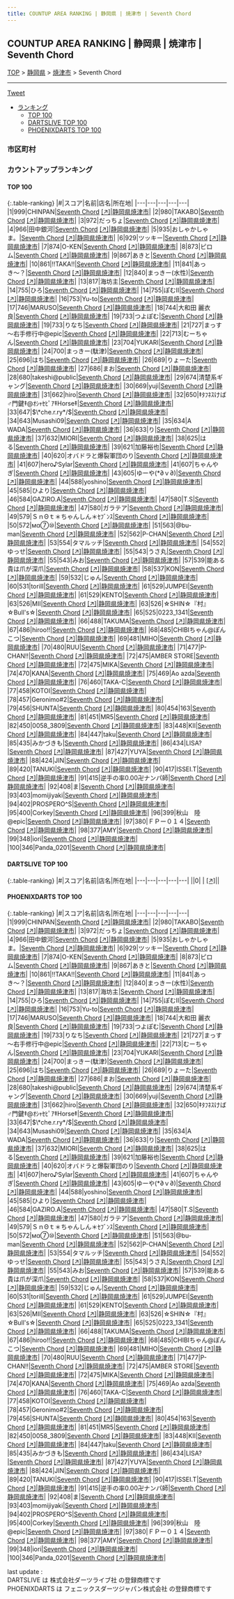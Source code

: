 ```yaml
---
title: COUNTUP AREA RANKING | 静岡県 | 焼津市 | Seventh Chord
---
```

## COUNTUP AREA RANKING | 静岡県 | 焼津市 | Seventh Chord

[TOP](/darts/rank/) > [静岡県](/darts/rank/静岡県/) > [焼津市](/darts/rank/静岡県/焼津市/) > Seventh Chord

___

<a href="https://twitter.com/share?ref_src=twsrc%5Etfw" data-text="COUNTUP AREA RANKING | 静岡県焼津市Seventh Chord" class="twitter-share-button" data-hashtags="DARTSLIVE,PHOENIXDARTS,darts,ダーツ" data-show-count="false">Tweet</a>

* [ランキング](#カウントアップランキング)
    * [TOP 100](#top-100)
    * [DARTSLIVE TOP 100](#dartslive-top-100)
    * [PHOENIXDARTS TOP 100](#phoenixdarts-top-100)

### 市区町村

<ul>

</ul>

### カウントアップランキング

#### TOP 100



{:.table-ranking}
|#|スコア|名前|店名|所在地|
|---|---|---|---|---|
|1|999|<span class="rank-name-pd">CHINPAN</span>|<a href="/darts/rank/shops/58527.html">Seventh Chord</a> <a href="https://vs.phoenixdarts.com/jp/shop/shopDetailInfo/s_58527?s_seq=58527">[↗]</a>|<a href="/darts/rank/静岡県/焼津市">静岡県焼津市</a>|
|2|980|<span class="rank-name-pd">TAKABO</span>|<a href="/darts/rank/shops/58527.html">Seventh Chord</a> <a href="https://vs.phoenixdarts.com/jp/shop/shopDetailInfo/s_58527?s_seq=58527">[↗]</a>|<a href="/darts/rank/静岡県/焼津市">静岡県焼津市</a>|
|3|972|<span class="rank-name-pd">だっちょ</span>|<a href="/darts/rank/shops/58527.html">Seventh Chord</a> <a href="https://vs.phoenixdarts.com/jp/shop/shopDetailInfo/s_58527?s_seq=58527">[↗]</a>|<a href="/darts/rank/静岡県/焼津市">静岡県焼津市</a>|
|4|966|<span class="rank-name-pd">田中銀河</span>|<a href="/darts/rank/shops/58527.html">Seventh Chord</a> <a href="https://vs.phoenixdarts.com/jp/shop/shopDetailInfo/s_58527?s_seq=58527">[↗]</a>|<a href="/darts/rank/静岡県/焼津市">静岡県焼津市</a>|
|5|935|<span class="rank-name-pd">おしゃかしゃま。</span>|<a href="/darts/rank/shops/58527.html">Seventh Chord</a> <a href="https://vs.phoenixdarts.com/jp/shop/shopDetailInfo/s_58527?s_seq=58527">[↗]</a>|<a href="/darts/rank/静岡県/焼津市">静岡県焼津市</a>|
|6|929|<span class="rank-name-pd">ツッキー</span>|<a href="/darts/rank/shops/58527.html">Seventh Chord</a> <a href="https://vs.phoenixdarts.com/jp/shop/shopDetailInfo/s_58527?s_seq=58527">[↗]</a>|<a href="/darts/rank/静岡県/焼津市">静岡県焼津市</a>|
|7|874|<span class="rank-name-pd">O-KEN</span>|<a href="/darts/rank/shops/58527.html">Seventh Chord</a> <a href="https://vs.phoenixdarts.com/jp/shop/shopDetailInfo/s_58527?s_seq=58527">[↗]</a>|<a href="/darts/rank/静岡県/焼津市">静岡県焼津市</a>|
|8|873|<span class="rank-name-pd">ピロム</span>|<a href="/darts/rank/shops/58527.html">Seventh Chord</a> <a href="https://vs.phoenixdarts.com/jp/shop/shopDetailInfo/s_58527?s_seq=58527">[↗]</a>|<a href="/darts/rank/静岡県/焼津市">静岡県焼津市</a>|
|9|867|<span class="rank-name-pd">あきと</span>|<a href="/darts/rank/shops/58527.html">Seventh Chord</a> <a href="https://vs.phoenixdarts.com/jp/shop/shopDetailInfo/s_58527?s_seq=58527">[↗]</a>|<a href="/darts/rank/静岡県/焼津市">静岡県焼津市</a>|
|10|861|<span class="rank-name-pd">!!TAKA!!</span>|<a href="/darts/rank/shops/58527.html">Seventh Chord</a> <a href="https://vs.phoenixdarts.com/jp/shop/shopDetailInfo/s_58527?s_seq=58527">[↗]</a>|<a href="/darts/rank/静岡県/焼津市">静岡県焼津市</a>|
|11|841|<span class="rank-name-pd">あっき〜？</span>|<a href="/darts/rank/shops/58527.html">Seventh Chord</a> <a href="https://vs.phoenixdarts.com/jp/shop/shopDetailInfo/s_58527?s_seq=58527">[↗]</a>|<a href="/darts/rank/静岡県/焼津市">静岡県焼津市</a>|
|12|840|<span class="rank-name-pd">まっきー(水性)</span>|<a href="/darts/rank/shops/58527.html">Seventh Chord</a> <a href="https://vs.phoenixdarts.com/jp/shop/shopDetailInfo/s_58527?s_seq=58527">[↗]</a>|<a href="/darts/rank/静岡県/焼津市">静岡県焼津市</a>|
|13|817|<span class="rank-name-pd">海坊主</span>|<a href="/darts/rank/shops/58527.html">Seventh Chord</a> <a href="https://vs.phoenixdarts.com/jp/shop/shopDetailInfo/s_58527?s_seq=58527">[↗]</a>|<a href="/darts/rank/静岡県/焼津市">静岡県焼津市</a>|
|14|755|<span class="rank-name-pd">ひろ</span>|<a href="/darts/rank/shops/58527.html">Seventh Chord</a> <a href="https://vs.phoenixdarts.com/jp/shop/shopDetailInfo/s_58527?s_seq=58527">[↗]</a>|<a href="/darts/rank/静岡県/焼津市">静岡県焼津市</a>|
|14|755|<span class="rank-name-pd">ぽむII</span>|<a href="/darts/rank/shops/58527.html">Seventh Chord</a> <a href="https://vs.phoenixdarts.com/jp/shop/shopDetailInfo/s_58527?s_seq=58527">[↗]</a>|<a href="/darts/rank/静岡県/焼津市">静岡県焼津市</a>|
|16|753|<span class="rank-name-pd">Yu-to</span>|<a href="/darts/rank/shops/58527.html">Seventh Chord</a> <a href="https://vs.phoenixdarts.com/jp/shop/shopDetailInfo/s_58527?s_seq=58527">[↗]</a>|<a href="/darts/rank/静岡県/焼津市">静岡県焼津市</a>|
|17|746|<span class="rank-name-pd">MARUSO</span>|<a href="/darts/rank/shops/58527.html">Seventh Chord</a> <a href="https://vs.phoenixdarts.com/jp/shop/shopDetailInfo/s_58527?s_seq=58527">[↗]</a>|<a href="/darts/rank/静岡県/焼津市">静岡県焼津市</a>|
|18|744|<span class="rank-name-pd">大和田 麗衣良</span>|<a href="/darts/rank/shops/58527.html">Seventh Chord</a> <a href="https://vs.phoenixdarts.com/jp/shop/shopDetailInfo/s_58527?s_seq=58527">[↗]</a>|<a href="/darts/rank/静岡県/焼津市">静岡県焼津市</a>|
|19|733|<span class="rank-name-pd">つよぽむ</span>|<a href="/darts/rank/shops/58527.html">Seventh Chord</a> <a href="https://vs.phoenixdarts.com/jp/shop/shopDetailInfo/s_58527?s_seq=58527">[↗]</a>|<a href="/darts/rank/静岡県/焼津市">静岡県焼津市</a>|
|19|733|<span class="rank-name-pd">りなち</span>|<a href="/darts/rank/shops/58527.html">Seventh Chord</a> <a href="https://vs.phoenixdarts.com/jp/shop/shopDetailInfo/s_58527?s_seq=58527">[↗]</a>|<a href="/darts/rank/静岡県/焼津市">静岡県焼津市</a>|
|21|727|<span class="rank-name-pd">まっす～右手修行中@epic</span>|<a href="/darts/rank/shops/58527.html">Seventh Chord</a> <a href="https://vs.phoenixdarts.com/jp/shop/shopDetailInfo/s_58527?s_seq=58527">[↗]</a>|<a href="/darts/rank/静岡県/焼津市">静岡県焼津市</a>|
|22|713|<span class="rank-name-pd">むーちゃん</span>|<a href="/darts/rank/shops/58527.html">Seventh Chord</a> <a href="https://vs.phoenixdarts.com/jp/shop/shopDetailInfo/s_58527?s_seq=58527">[↗]</a>|<a href="/darts/rank/静岡県/焼津市">静岡県焼津市</a>|
|23|704|<span class="rank-name-pd">YUKARI</span>|<a href="/darts/rank/shops/58527.html">Seventh Chord</a> <a href="https://vs.phoenixdarts.com/jp/shop/shopDetailInfo/s_58527?s_seq=58527">[↗]</a>|<a href="/darts/rank/静岡県/焼津市">静岡県焼津市</a>|
|24|700|<span class="rank-name-pd">まっきー(駄津)</span>|<a href="/darts/rank/shops/58527.html">Seventh Chord</a> <a href="https://vs.phoenixdarts.com/jp/shop/shopDetailInfo/s_58527?s_seq=58527">[↗]</a>|<a href="/darts/rank/静岡県/焼津市">静岡県焼津市</a>|
|25|696|<span class="rank-name-pd">はち</span>|<a href="/darts/rank/shops/58527.html">Seventh Chord</a> <a href="https://vs.phoenixdarts.com/jp/shop/shopDetailInfo/s_58527?s_seq=58527">[↗]</a>|<a href="/darts/rank/静岡県/焼津市">静岡県焼津市</a>|
|26|689|<span class="rank-name-pd">りょーた</span>|<a href="/darts/rank/shops/58527.html">Seventh Chord</a> <a href="https://vs.phoenixdarts.com/jp/shop/shopDetailInfo/s_58527?s_seq=58527">[↗]</a>|<a href="/darts/rank/静岡県/焼津市">静岡県焼津市</a>|
|27|686|<span class="rank-name-pd">まお</span>|<a href="/darts/rank/shops/58527.html">Seventh Chord</a> <a href="https://vs.phoenixdarts.com/jp/shop/shopDetailInfo/s_58527?s_seq=58527">[↗]</a>|<a href="/darts/rank/静岡県/焼津市">静岡県焼津市</a>|
|28|680|<span class="rank-name-pd">takeshi@public</span>|<a href="/darts/rank/shops/58527.html">Seventh Chord</a> <a href="https://vs.phoenixdarts.com/jp/shop/shopDetailInfo/s_58527?s_seq=58527">[↗]</a>|<a href="/darts/rank/静岡県/焼津市">静岡県焼津市</a>|
|29|674|<span class="rank-name-pd">清楚系ギャング</span>|<a href="/darts/rank/shops/58527.html">Seventh Chord</a> <a href="https://vs.phoenixdarts.com/jp/shop/shopDetailInfo/s_58527?s_seq=58527">[↗]</a>|<a href="/darts/rank/静岡県/焼津市">静岡県焼津市</a>|
|30|669|<span class="rank-name-pd">yuji</span>|<a href="/darts/rank/shops/58527.html">Seventh Chord</a> <a href="https://vs.phoenixdarts.com/jp/shop/shopDetailInfo/s_58527?s_seq=58527">[↗]</a>|<a href="/darts/rank/静岡県/焼津市">静岡県焼津市</a>|
|31|662|<span class="rank-name-pd">hiro</span>|<a href="/darts/rank/shops/58527.html">Seventh Chord</a> <a href="https://vs.phoenixdarts.com/jp/shop/shopDetailInfo/s_58527?s_seq=58527">[↗]</a>|<a href="/darts/rank/静岡県/焼津市">静岡県焼津市</a>|
|32|650|<span class="rank-name-pd">‡ﾀﾌﾈｽけば♂門鍵‡@ｵｼｬｾﾋﾟｱ‡Horse‡</span>|<a href="/darts/rank/shops/58527.html">Seventh Chord</a> <a href="https://vs.phoenixdarts.com/jp/shop/shopDetailInfo/s_58527?s_seq=58527">[↗]</a>|<a href="/darts/rank/静岡県/焼津市">静岡県焼津市</a>|
|33|647|<span class="rank-name-pd">$\*che.r.ry*/$</span>|<a href="/darts/rank/shops/58527.html">Seventh Chord</a> <a href="https://vs.phoenixdarts.com/jp/shop/shopDetailInfo/s_58527?s_seq=58527">[↗]</a>|<a href="/darts/rank/静岡県/焼津市">静岡県焼津市</a>|
|34|643|<span class="rank-name-pd">Musashi09</span>|<a href="/darts/rank/shops/58527.html">Seventh Chord</a> <a href="https://vs.phoenixdarts.com/jp/shop/shopDetailInfo/s_58527?s_seq=58527">[↗]</a>|<a href="/darts/rank/静岡県/焼津市">静岡県焼津市</a>|
|35|634|<span class="rank-name-pd">A WADA</span>|<a href="/darts/rank/shops/58527.html">Seventh Chord</a> <a href="https://vs.phoenixdarts.com/jp/shop/shopDetailInfo/s_58527?s_seq=58527">[↗]</a>|<a href="/darts/rank/静岡県/焼津市">静岡県焼津市</a>|
|36|633|<span class="rank-name-pd">り</span>|<a href="/darts/rank/shops/58527.html">Seventh Chord</a> <a href="https://vs.phoenixdarts.com/jp/shop/shopDetailInfo/s_58527?s_seq=58527">[↗]</a>|<a href="/darts/rank/静岡県/焼津市">静岡県焼津市</a>|
|37|632|<span class="rank-name-pd">MIORI</span>|<a href="/darts/rank/shops/58527.html">Seventh Chord</a> <a href="https://vs.phoenixdarts.com/jp/shop/shopDetailInfo/s_58527?s_seq=58527">[↗]</a>|<a href="/darts/rank/静岡県/焼津市">静岡県焼津市</a>|
|38|625|<span class="rank-name-pd">はる</span>|<a href="/darts/rank/shops/58527.html">Seventh Chord</a> <a href="https://vs.phoenixdarts.com/jp/shop/shopDetailInfo/s_58527?s_seq=58527">[↗]</a>|<a href="/darts/rank/静岡県/焼津市">静岡県焼津市</a>|
|39|621|<span class="rank-name-pd">加藤裕也</span>|<a href="/darts/rank/shops/58527.html">Seventh Chord</a> <a href="https://vs.phoenixdarts.com/jp/shop/shopDetailInfo/s_58527?s_seq=58527">[↗]</a>|<a href="/darts/rank/静岡県/焼津市">静岡県焼津市</a>|
|40|620|<span class="rank-name-pd">オバドラと爆裂軍団のり</span>|<a href="/darts/rank/shops/58527.html">Seventh Chord</a> <a href="https://vs.phoenixdarts.com/jp/shop/shopDetailInfo/s_58527?s_seq=58527">[↗]</a>|<a href="/darts/rank/静岡県/焼津市">静岡県焼津市</a>|
|41|607|<span class="rank-name-pd">hero♪Sylar</span>|<a href="/darts/rank/shops/58527.html">Seventh Chord</a> <a href="https://vs.phoenixdarts.com/jp/shop/shopDetailInfo/s_58527?s_seq=58527">[↗]</a>|<a href="/darts/rank/静岡県/焼津市">静岡県焼津市</a>|
|41|607|<span class="rank-name-pd">ちゃんやぎ</span>|<a href="/darts/rank/shops/58527.html">Seventh Chord</a> <a href="https://vs.phoenixdarts.com/jp/shop/shopDetailInfo/s_58527?s_seq=58527">[↗]</a>|<a href="/darts/rank/静岡県/焼津市">静岡県焼津市</a>|
|43|605|<span class="rank-name-pd">ゆーや(*∂ｖ∂)</span>|<a href="/darts/rank/shops/58527.html">Seventh Chord</a> <a href="https://vs.phoenixdarts.com/jp/shop/shopDetailInfo/s_58527?s_seq=58527">[↗]</a>|<a href="/darts/rank/静岡県/焼津市">静岡県焼津市</a>|
|44|588|<span class="rank-name-pd">yoshino</span>|<a href="/darts/rank/shops/58527.html">Seventh Chord</a> <a href="https://vs.phoenixdarts.com/jp/shop/shopDetailInfo/s_58527?s_seq=58527">[↗]</a>|<a href="/darts/rank/静岡県/焼津市">静岡県焼津市</a>|
|45|585|<span class="rank-name-pd">ひより</span>|<a href="/darts/rank/shops/58527.html">Seventh Chord</a> <a href="https://vs.phoenixdarts.com/jp/shop/shopDetailInfo/s_58527?s_seq=58527">[↗]</a>|<a href="/darts/rank/静岡県/焼津市">静岡県焼津市</a>|
|46|584|<span class="rank-name-pd">GAZIRO.A</span>|<a href="/darts/rank/shops/58527.html">Seventh Chord</a> <a href="https://vs.phoenixdarts.com/jp/shop/shopDetailInfo/s_58527?s_seq=58527">[↗]</a>|<a href="/darts/rank/静岡県/焼津市">静岡県焼津市</a>|
|47|580|<span class="rank-name-pd">T.S</span>|<a href="/darts/rank/shops/58527.html">Seventh Chord</a> <a href="https://vs.phoenixdarts.com/jp/shop/shopDetailInfo/s_58527?s_seq=58527">[↗]</a>|<a href="/darts/rank/静岡県/焼津市">静岡県焼津市</a>|
|47|580|<span class="rank-name-pd">ガラテア</span>|<a href="/darts/rank/shops/58527.html">Seventh Chord</a> <a href="https://vs.phoenixdarts.com/jp/shop/shopDetailInfo/s_58527?s_seq=58527">[↗]</a>|<a href="/darts/rank/静岡県/焼津市">静岡県焼津市</a>|
|49|579|<span class="rank-name-pd">ＳｎΘｔ＊ちゃんしん＊ｾﾌﾞﾝｽ</span>|<a href="/darts/rank/shops/58527.html">Seventh Chord</a> <a href="https://vs.phoenixdarts.com/jp/shop/shopDetailInfo/s_58527?s_seq=58527">[↗]</a>|<a href="/darts/rank/静岡県/焼津市">静岡県焼津市</a>|
|50|572|<span class="rank-name-pd">мα⑦⑩</span>|<a href="/darts/rank/shops/58527.html">Seventh Chord</a> <a href="https://vs.phoenixdarts.com/jp/shop/shopDetailInfo/s_58527?s_seq=58527">[↗]</a>|<a href="/darts/rank/静岡県/焼津市">静岡県焼津市</a>|
|51|563|<span class="rank-name-pd">@bu-man</span>|<a href="/darts/rank/shops/58527.html">Seventh Chord</a> <a href="https://vs.phoenixdarts.com/jp/shop/shopDetailInfo/s_58527?s_seq=58527">[↗]</a>|<a href="/darts/rank/静岡県/焼津市">静岡県焼津市</a>|
|52|562|<span class="rank-name-pd">P-CHAN</span>|<a href="/darts/rank/shops/58527.html">Seventh Chord</a> <a href="https://vs.phoenixdarts.com/jp/shop/shopDetailInfo/s_58527?s_seq=58527">[↗]</a>|<a href="/darts/rank/静岡県/焼津市">静岡県焼津市</a>|
|53|554|<span class="rank-name-pd">タマルッチ</span>|<a href="/darts/rank/shops/58527.html">Seventh Chord</a> <a href="https://vs.phoenixdarts.com/jp/shop/shopDetailInfo/s_58527?s_seq=58527">[↗]</a>|<a href="/darts/rank/静岡県/焼津市">静岡県焼津市</a>|
|54|552|<span class="rank-name-pd">ゆっせ</span>|<a href="/darts/rank/shops/58527.html">Seventh Chord</a> <a href="https://vs.phoenixdarts.com/jp/shop/shopDetailInfo/s_58527?s_seq=58527">[↗]</a>|<a href="/darts/rank/静岡県/焼津市">静岡県焼津市</a>|
|55|543|<span class="rank-name-pd">うさ丸</span>|<a href="/darts/rank/shops/58527.html">Seventh Chord</a> <a href="https://vs.phoenixdarts.com/jp/shop/shopDetailInfo/s_58527?s_seq=58527">[↗]</a>|<a href="/darts/rank/静岡県/焼津市">静岡県焼津市</a>|
|55|543|<span class="rank-name-pd">みお</span>|<a href="/darts/rank/shops/58527.html">Seventh Chord</a> <a href="https://vs.phoenixdarts.com/jp/shop/shopDetailInfo/s_58527?s_seq=58527">[↗]</a>|<a href="/darts/rank/静岡県/焼津市">静岡県焼津市</a>|
|57|539|<span class="rank-name-pd">能ある貴は爪が深爪</span>|<a href="/darts/rank/shops/58527.html">Seventh Chord</a> <a href="https://vs.phoenixdarts.com/jp/shop/shopDetailInfo/s_58527?s_seq=58527">[↗]</a>|<a href="/darts/rank/静岡県/焼津市">静岡県焼津市</a>|
|58|537|<span class="rank-name-pd">KON</span>|<a href="/darts/rank/shops/58527.html">Seventh Chord</a> <a href="https://vs.phoenixdarts.com/jp/shop/shopDetailInfo/s_58527?s_seq=58527">[↗]</a>|<a href="/darts/rank/静岡県/焼津市">静岡県焼津市</a>|
|59|532|<span class="rank-name-pd">じゅん</span>|<a href="/darts/rank/shops/58527.html">Seventh Chord</a> <a href="https://vs.phoenixdarts.com/jp/shop/shopDetailInfo/s_58527?s_seq=58527">[↗]</a>|<a href="/darts/rank/静岡県/焼津市">静岡県焼津市</a>|
|60|531|<span class="rank-name-pd">toriⅡ</span>|<a href="/darts/rank/shops/58527.html">Seventh Chord</a> <a href="https://vs.phoenixdarts.com/jp/shop/shopDetailInfo/s_58527?s_seq=58527">[↗]</a>|<a href="/darts/rank/静岡県/焼津市">静岡県焼津市</a>|
|61|529|<span class="rank-name-pd">JUMPEI</span>|<a href="/darts/rank/shops/58527.html">Seventh Chord</a> <a href="https://vs.phoenixdarts.com/jp/shop/shopDetailInfo/s_58527?s_seq=58527">[↗]</a>|<a href="/darts/rank/静岡県/焼津市">静岡県焼津市</a>|
|61|529|<span class="rank-name-pd">KENTO</span>|<a href="/darts/rank/shops/58527.html">Seventh Chord</a> <a href="https://vs.phoenixdarts.com/jp/shop/shopDetailInfo/s_58527?s_seq=58527">[↗]</a>|<a href="/darts/rank/静岡県/焼津市">静岡県焼津市</a>|
|63|526|<span class="rank-name-pd">MII</span>|<a href="/darts/rank/shops/58527.html">Seventh Chord</a> <a href="https://vs.phoenixdarts.com/jp/shop/shopDetailInfo/s_58527?s_seq=58527">[↗]</a>|<a href="/darts/rank/静岡県/焼津市">静岡県焼津市</a>|
|63|526|<span class="rank-name-pd">☆SHIN☆『村』☆Bull&#x27;s☆</span>|<a href="/darts/rank/shops/58527.html">Seventh Chord</a> <a href="https://vs.phoenixdarts.com/jp/shop/shopDetailInfo/s_58527?s_seq=58527">[↗]</a>|<a href="/darts/rank/静岡県/焼津市">静岡県焼津市</a>|
|65|525|<span class="rank-name-pd">0223_1341</span>|<a href="/darts/rank/shops/58527.html">Seventh Chord</a> <a href="https://vs.phoenixdarts.com/jp/shop/shopDetailInfo/s_58527?s_seq=58527">[↗]</a>|<a href="/darts/rank/静岡県/焼津市">静岡県焼津市</a>|
|66|488|<span class="rank-name-pd">TAKUMA</span>|<a href="/darts/rank/shops/58527.html">Seventh Chord</a> <a href="https://vs.phoenixdarts.com/jp/shop/shopDetailInfo/s_58527?s_seq=58527">[↗]</a>|<a href="/darts/rank/静岡県/焼津市">静岡県焼津市</a>|
|67|486|<span class="rank-name-pd">hiroo!!</span>|<a href="/darts/rank/shops/58527.html">Seventh Chord</a> <a href="https://vs.phoenixdarts.com/jp/shop/shopDetailInfo/s_58527?s_seq=58527">[↗]</a>|<a href="/darts/rank/静岡県/焼津市">静岡県焼津市</a>|
|68|485|<span class="rank-name-pd">CHIBIちゃん@ぽんこつ</span>|<a href="/darts/rank/shops/58527.html">Seventh Chord</a> <a href="https://vs.phoenixdarts.com/jp/shop/shopDetailInfo/s_58527?s_seq=58527">[↗]</a>|<a href="/darts/rank/静岡県/焼津市">静岡県焼津市</a>|
|69|481|<span class="rank-name-pd">MIHO</span>|<a href="/darts/rank/shops/58527.html">Seventh Chord</a> <a href="https://vs.phoenixdarts.com/jp/shop/shopDetailInfo/s_58527?s_seq=58527">[↗]</a>|<a href="/darts/rank/静岡県/焼津市">静岡県焼津市</a>|
|70|480|<span class="rank-name-pd">RUU</span>|<a href="/darts/rank/shops/58527.html">Seventh Chord</a> <a href="https://vs.phoenixdarts.com/jp/shop/shopDetailInfo/s_58527?s_seq=58527">[↗]</a>|<a href="/darts/rank/静岡県/焼津市">静岡県焼津市</a>|
|71|477|<span class="rank-name-pd">P-CHAN!!</span>|<a href="/darts/rank/shops/58527.html">Seventh Chord</a> <a href="https://vs.phoenixdarts.com/jp/shop/shopDetailInfo/s_58527?s_seq=58527">[↗]</a>|<a href="/darts/rank/静岡県/焼津市">静岡県焼津市</a>|
|72|475|<span class="rank-name-pd">AMBER STORE</span>|<a href="/darts/rank/shops/58527.html">Seventh Chord</a> <a href="https://vs.phoenixdarts.com/jp/shop/shopDetailInfo/s_58527?s_seq=58527">[↗]</a>|<a href="/darts/rank/静岡県/焼津市">静岡県焼津市</a>|
|72|475|<span class="rank-name-pd">MIKA</span>|<a href="/darts/rank/shops/58527.html">Seventh Chord</a> <a href="https://vs.phoenixdarts.com/jp/shop/shopDetailInfo/s_58527?s_seq=58527">[↗]</a>|<a href="/darts/rank/静岡県/焼津市">静岡県焼津市</a>|
|74|470|<span class="rank-name-pd">KANA</span>|<a href="/darts/rank/shops/58527.html">Seventh Chord</a> <a href="https://vs.phoenixdarts.com/jp/shop/shopDetailInfo/s_58527?s_seq=58527">[↗]</a>|<a href="/darts/rank/静岡県/焼津市">静岡県焼津市</a>|
|75|469|<span class="rank-name-pd">Ao azda</span>|<a href="/darts/rank/shops/58527.html">Seventh Chord</a> <a href="https://vs.phoenixdarts.com/jp/shop/shopDetailInfo/s_58527?s_seq=58527">[↗]</a>|<a href="/darts/rank/静岡県/焼津市">静岡県焼津市</a>|
|76|460|<span class="rank-name-pd">TAKA-C</span>|<a href="/darts/rank/shops/58527.html">Seventh Chord</a> <a href="https://vs.phoenixdarts.com/jp/shop/shopDetailInfo/s_58527?s_seq=58527">[↗]</a>|<a href="/darts/rank/静岡県/焼津市">静岡県焼津市</a>|
|77|458|<span class="rank-name-pd">KOTOI</span>|<a href="/darts/rank/shops/58527.html">Seventh Chord</a> <a href="https://vs.phoenixdarts.com/jp/shop/shopDetailInfo/s_58527?s_seq=58527">[↗]</a>|<a href="/darts/rank/静岡県/焼津市">静岡県焼津市</a>|
|78|457|<span class="rank-name-pd">Geronimo#2</span>|<a href="/darts/rank/shops/58527.html">Seventh Chord</a> <a href="https://vs.phoenixdarts.com/jp/shop/shopDetailInfo/s_58527?s_seq=58527">[↗]</a>|<a href="/darts/rank/静岡県/焼津市">静岡県焼津市</a>|
|79|456|<span class="rank-name-pd">SHUNTA</span>|<a href="/darts/rank/shops/58527.html">Seventh Chord</a> <a href="https://vs.phoenixdarts.com/jp/shop/shopDetailInfo/s_58527?s_seq=58527">[↗]</a>|<a href="/darts/rank/静岡県/焼津市">静岡県焼津市</a>|
|80|454|<span class="rank-name-pd">163</span>|<a href="/darts/rank/shops/58527.html">Seventh Chord</a> <a href="https://vs.phoenixdarts.com/jp/shop/shopDetailInfo/s_58527?s_seq=58527">[↗]</a>|<a href="/darts/rank/静岡県/焼津市">静岡県焼津市</a>|
|81|451|<span class="rank-name-pd">MR5</span>|<a href="/darts/rank/shops/58527.html">Seventh Chord</a> <a href="https://vs.phoenixdarts.com/jp/shop/shopDetailInfo/s_58527?s_seq=58527">[↗]</a>|<a href="/darts/rank/静岡県/焼津市">静岡県焼津市</a>|
|82|450|<span class="rank-name-pd">0058_3809</span>|<a href="/darts/rank/shops/58527.html">Seventh Chord</a> <a href="https://vs.phoenixdarts.com/jp/shop/shopDetailInfo/s_58527?s_seq=58527">[↗]</a>|<a href="/darts/rank/静岡県/焼津市">静岡県焼津市</a>|
|83|448|<span class="rank-name-pd">KII</span>|<a href="/darts/rank/shops/58527.html">Seventh Chord</a> <a href="https://vs.phoenixdarts.com/jp/shop/shopDetailInfo/s_58527?s_seq=58527">[↗]</a>|<a href="/darts/rank/静岡県/焼津市">静岡県焼津市</a>|
|84|447|<span class="rank-name-pd">taku</span>|<a href="/darts/rank/shops/58527.html">Seventh Chord</a> <a href="https://vs.phoenixdarts.com/jp/shop/shopDetailInfo/s_58527?s_seq=58527">[↗]</a>|<a href="/darts/rank/静岡県/焼津市">静岡県焼津市</a>|
|85|435|<span class="rank-name-pd">みかづきも</span>|<a href="/darts/rank/shops/58527.html">Seventh Chord</a> <a href="https://vs.phoenixdarts.com/jp/shop/shopDetailInfo/s_58527?s_seq=58527">[↗]</a>|<a href="/darts/rank/静岡県/焼津市">静岡県焼津市</a>|
|86|434|<span class="rank-name-pd">LISA?</span>|<a href="/darts/rank/shops/58527.html">Seventh Chord</a> <a href="https://vs.phoenixdarts.com/jp/shop/shopDetailInfo/s_58527?s_seq=58527">[↗]</a>|<a href="/darts/rank/静岡県/焼津市">静岡県焼津市</a>|
|87|427|<span class="rank-name-pd">YUYA</span>|<a href="/darts/rank/shops/58527.html">Seventh Chord</a> <a href="https://vs.phoenixdarts.com/jp/shop/shopDetailInfo/s_58527?s_seq=58527">[↗]</a>|<a href="/darts/rank/静岡県/焼津市">静岡県焼津市</a>|
|88|424|<span class="rank-name-pd">JIN</span>|<a href="/darts/rank/shops/58527.html">Seventh Chord</a> <a href="https://vs.phoenixdarts.com/jp/shop/shopDetailInfo/s_58527?s_seq=58527">[↗]</a>|<a href="/darts/rank/静岡県/焼津市">静岡県焼津市</a>|
|89|420|<span class="rank-name-pd">TANUKI</span>|<a href="/darts/rank/shops/58527.html">Seventh Chord</a> <a href="https://vs.phoenixdarts.com/jp/shop/shopDetailInfo/s_58527?s_seq=58527">[↗]</a>|<a href="/darts/rank/静岡県/焼津市">静岡県焼津市</a>|
|90|417|<span class="rank-name-pd">ISSEI.T</span>|<a href="/darts/rank/shops/58527.html">Seventh Chord</a> <a href="https://vs.phoenixdarts.com/jp/shop/shopDetailInfo/s_58527?s_seq=58527">[↗]</a>|<a href="/darts/rank/静岡県/焼津市">静岡県焼津市</a>|
|91|415|<span class="rank-name-pd">逆手の率0.00卍ナンパ師</span>|<a href="/darts/rank/shops/58527.html">Seventh Chord</a> <a href="https://vs.phoenixdarts.com/jp/shop/shopDetailInfo/s_58527?s_seq=58527">[↗]</a>|<a href="/darts/rank/静岡県/焼津市">静岡県焼津市</a>|
|92|408|<span class="rank-name-pd">ま</span>|<a href="/darts/rank/shops/58527.html">Seventh Chord</a> <a href="https://vs.phoenixdarts.com/jp/shop/shopDetailInfo/s_58527?s_seq=58527">[↗]</a>|<a href="/darts/rank/静岡県/焼津市">静岡県焼津市</a>|
|93|403|<span class="rank-name-pd">momijiyaki</span>|<a href="/darts/rank/shops/58527.html">Seventh Chord</a> <a href="https://vs.phoenixdarts.com/jp/shop/shopDetailInfo/s_58527?s_seq=58527">[↗]</a>|<a href="/darts/rank/静岡県/焼津市">静岡県焼津市</a>|
|94|402|<span class="rank-name-pd">PROSPERO^S</span>|<a href="/darts/rank/shops/58527.html">Seventh Chord</a> <a href="https://vs.phoenixdarts.com/jp/shop/shopDetailInfo/s_58527?s_seq=58527">[↗]</a>|<a href="/darts/rank/静岡県/焼津市">静岡県焼津市</a>|
|95|400|<span class="rank-name-pd">Corkey</span>|<a href="/darts/rank/shops/58527.html">Seventh Chord</a> <a href="https://vs.phoenixdarts.com/jp/shop/shopDetailInfo/s_58527?s_seq=58527">[↗]</a>|<a href="/darts/rank/静岡県/焼津市">静岡県焼津市</a>|
|96|399|<span class="rank-name-pd">秋山　陸@epic</span>|<a href="/darts/rank/shops/58527.html">Seventh Chord</a> <a href="https://vs.phoenixdarts.com/jp/shop/shopDetailInfo/s_58527?s_seq=58527">[↗]</a>|<a href="/darts/rank/静岡県/焼津市">静岡県焼津市</a>|
|97|380|<span class="rank-name-pd">ＦＰー０１４</span>|<a href="/darts/rank/shops/58527.html">Seventh Chord</a> <a href="https://vs.phoenixdarts.com/jp/shop/shopDetailInfo/s_58527?s_seq=58527">[↗]</a>|<a href="/darts/rank/静岡県/焼津市">静岡県焼津市</a>|
|98|377|<span class="rank-name-pd">AMY</span>|<a href="/darts/rank/shops/58527.html">Seventh Chord</a> <a href="https://vs.phoenixdarts.com/jp/shop/shopDetailInfo/s_58527?s_seq=58527">[↗]</a>|<a href="/darts/rank/静岡県/焼津市">静岡県焼津市</a>|
|99|348|<span class="rank-name-pd">iori</span>|<a href="/darts/rank/shops/58527.html">Seventh Chord</a> <a href="https://vs.phoenixdarts.com/jp/shop/shopDetailInfo/s_58527?s_seq=58527">[↗]</a>|<a href="/darts/rank/静岡県/焼津市">静岡県焼津市</a>|
|100|346|<span class="rank-name-pd">Panda_0201</span>|<a href="/darts/rank/shops/58527.html">Seventh Chord</a> <a href="https://vs.phoenixdarts.com/jp/shop/shopDetailInfo/s_58527?s_seq=58527">[↗]</a>|<a href="/darts/rank/静岡県/焼津市">静岡県焼津市</a>|


#### DARTSLIVE TOP 100



{:.table-ranking}
|#|スコア|名前|店名|所在地|
|---|---|---|---|---|
||0|<span class="rank-name-dl"> </span>|<a href="/darts/rank/shops/.html"></a> <a href="">[↗]</a>|<a href="/darts/rank//"></a>|


#### PHOENIXDARTS TOP 100



{:.table-ranking}
|#|スコア|名前|店名|所在地|
|---|---|---|---|---|
|1|999|<span class="rank-name-pd">CHINPAN</span>|<a href="/darts/rank/shops/58527.html">Seventh Chord</a> <a href="https://vs.phoenixdarts.com/jp/shop/shopDetailInfo/s_58527?s_seq=58527">[↗]</a>|<a href="/darts/rank/静岡県/焼津市">静岡県焼津市</a>|
|2|980|<span class="rank-name-pd">TAKABO</span>|<a href="/darts/rank/shops/58527.html">Seventh Chord</a> <a href="https://vs.phoenixdarts.com/jp/shop/shopDetailInfo/s_58527?s_seq=58527">[↗]</a>|<a href="/darts/rank/静岡県/焼津市">静岡県焼津市</a>|
|3|972|<span class="rank-name-pd">だっちょ</span>|<a href="/darts/rank/shops/58527.html">Seventh Chord</a> <a href="https://vs.phoenixdarts.com/jp/shop/shopDetailInfo/s_58527?s_seq=58527">[↗]</a>|<a href="/darts/rank/静岡県/焼津市">静岡県焼津市</a>|
|4|966|<span class="rank-name-pd">田中銀河</span>|<a href="/darts/rank/shops/58527.html">Seventh Chord</a> <a href="https://vs.phoenixdarts.com/jp/shop/shopDetailInfo/s_58527?s_seq=58527">[↗]</a>|<a href="/darts/rank/静岡県/焼津市">静岡県焼津市</a>|
|5|935|<span class="rank-name-pd">おしゃかしゃま。</span>|<a href="/darts/rank/shops/58527.html">Seventh Chord</a> <a href="https://vs.phoenixdarts.com/jp/shop/shopDetailInfo/s_58527?s_seq=58527">[↗]</a>|<a href="/darts/rank/静岡県/焼津市">静岡県焼津市</a>|
|6|929|<span class="rank-name-pd">ツッキー</span>|<a href="/darts/rank/shops/58527.html">Seventh Chord</a> <a href="https://vs.phoenixdarts.com/jp/shop/shopDetailInfo/s_58527?s_seq=58527">[↗]</a>|<a href="/darts/rank/静岡県/焼津市">静岡県焼津市</a>|
|7|874|<span class="rank-name-pd">O-KEN</span>|<a href="/darts/rank/shops/58527.html">Seventh Chord</a> <a href="https://vs.phoenixdarts.com/jp/shop/shopDetailInfo/s_58527?s_seq=58527">[↗]</a>|<a href="/darts/rank/静岡県/焼津市">静岡県焼津市</a>|
|8|873|<span class="rank-name-pd">ピロム</span>|<a href="/darts/rank/shops/58527.html">Seventh Chord</a> <a href="https://vs.phoenixdarts.com/jp/shop/shopDetailInfo/s_58527?s_seq=58527">[↗]</a>|<a href="/darts/rank/静岡県/焼津市">静岡県焼津市</a>|
|9|867|<span class="rank-name-pd">あきと</span>|<a href="/darts/rank/shops/58527.html">Seventh Chord</a> <a href="https://vs.phoenixdarts.com/jp/shop/shopDetailInfo/s_58527?s_seq=58527">[↗]</a>|<a href="/darts/rank/静岡県/焼津市">静岡県焼津市</a>|
|10|861|<span class="rank-name-pd">!!TAKA!!</span>|<a href="/darts/rank/shops/58527.html">Seventh Chord</a> <a href="https://vs.phoenixdarts.com/jp/shop/shopDetailInfo/s_58527?s_seq=58527">[↗]</a>|<a href="/darts/rank/静岡県/焼津市">静岡県焼津市</a>|
|11|841|<span class="rank-name-pd">あっき〜？</span>|<a href="/darts/rank/shops/58527.html">Seventh Chord</a> <a href="https://vs.phoenixdarts.com/jp/shop/shopDetailInfo/s_58527?s_seq=58527">[↗]</a>|<a href="/darts/rank/静岡県/焼津市">静岡県焼津市</a>|
|12|840|<span class="rank-name-pd">まっきー(水性)</span>|<a href="/darts/rank/shops/58527.html">Seventh Chord</a> <a href="https://vs.phoenixdarts.com/jp/shop/shopDetailInfo/s_58527?s_seq=58527">[↗]</a>|<a href="/darts/rank/静岡県/焼津市">静岡県焼津市</a>|
|13|817|<span class="rank-name-pd">海坊主</span>|<a href="/darts/rank/shops/58527.html">Seventh Chord</a> <a href="https://vs.phoenixdarts.com/jp/shop/shopDetailInfo/s_58527?s_seq=58527">[↗]</a>|<a href="/darts/rank/静岡県/焼津市">静岡県焼津市</a>|
|14|755|<span class="rank-name-pd">ひろ</span>|<a href="/darts/rank/shops/58527.html">Seventh Chord</a> <a href="https://vs.phoenixdarts.com/jp/shop/shopDetailInfo/s_58527?s_seq=58527">[↗]</a>|<a href="/darts/rank/静岡県/焼津市">静岡県焼津市</a>|
|14|755|<span class="rank-name-pd">ぽむII</span>|<a href="/darts/rank/shops/58527.html">Seventh Chord</a> <a href="https://vs.phoenixdarts.com/jp/shop/shopDetailInfo/s_58527?s_seq=58527">[↗]</a>|<a href="/darts/rank/静岡県/焼津市">静岡県焼津市</a>|
|16|753|<span class="rank-name-pd">Yu-to</span>|<a href="/darts/rank/shops/58527.html">Seventh Chord</a> <a href="https://vs.phoenixdarts.com/jp/shop/shopDetailInfo/s_58527?s_seq=58527">[↗]</a>|<a href="/darts/rank/静岡県/焼津市">静岡県焼津市</a>|
|17|746|<span class="rank-name-pd">MARUSO</span>|<a href="/darts/rank/shops/58527.html">Seventh Chord</a> <a href="https://vs.phoenixdarts.com/jp/shop/shopDetailInfo/s_58527?s_seq=58527">[↗]</a>|<a href="/darts/rank/静岡県/焼津市">静岡県焼津市</a>|
|18|744|<span class="rank-name-pd">大和田 麗衣良</span>|<a href="/darts/rank/shops/58527.html">Seventh Chord</a> <a href="https://vs.phoenixdarts.com/jp/shop/shopDetailInfo/s_58527?s_seq=58527">[↗]</a>|<a href="/darts/rank/静岡県/焼津市">静岡県焼津市</a>|
|19|733|<span class="rank-name-pd">つよぽむ</span>|<a href="/darts/rank/shops/58527.html">Seventh Chord</a> <a href="https://vs.phoenixdarts.com/jp/shop/shopDetailInfo/s_58527?s_seq=58527">[↗]</a>|<a href="/darts/rank/静岡県/焼津市">静岡県焼津市</a>|
|19|733|<span class="rank-name-pd">りなち</span>|<a href="/darts/rank/shops/58527.html">Seventh Chord</a> <a href="https://vs.phoenixdarts.com/jp/shop/shopDetailInfo/s_58527?s_seq=58527">[↗]</a>|<a href="/darts/rank/静岡県/焼津市">静岡県焼津市</a>|
|21|727|<span class="rank-name-pd">まっす～右手修行中@epic</span>|<a href="/darts/rank/shops/58527.html">Seventh Chord</a> <a href="https://vs.phoenixdarts.com/jp/shop/shopDetailInfo/s_58527?s_seq=58527">[↗]</a>|<a href="/darts/rank/静岡県/焼津市">静岡県焼津市</a>|
|22|713|<span class="rank-name-pd">むーちゃん</span>|<a href="/darts/rank/shops/58527.html">Seventh Chord</a> <a href="https://vs.phoenixdarts.com/jp/shop/shopDetailInfo/s_58527?s_seq=58527">[↗]</a>|<a href="/darts/rank/静岡県/焼津市">静岡県焼津市</a>|
|23|704|<span class="rank-name-pd">YUKARI</span>|<a href="/darts/rank/shops/58527.html">Seventh Chord</a> <a href="https://vs.phoenixdarts.com/jp/shop/shopDetailInfo/s_58527?s_seq=58527">[↗]</a>|<a href="/darts/rank/静岡県/焼津市">静岡県焼津市</a>|
|24|700|<span class="rank-name-pd">まっきー(駄津)</span>|<a href="/darts/rank/shops/58527.html">Seventh Chord</a> <a href="https://vs.phoenixdarts.com/jp/shop/shopDetailInfo/s_58527?s_seq=58527">[↗]</a>|<a href="/darts/rank/静岡県/焼津市">静岡県焼津市</a>|
|25|696|<span class="rank-name-pd">はち</span>|<a href="/darts/rank/shops/58527.html">Seventh Chord</a> <a href="https://vs.phoenixdarts.com/jp/shop/shopDetailInfo/s_58527?s_seq=58527">[↗]</a>|<a href="/darts/rank/静岡県/焼津市">静岡県焼津市</a>|
|26|689|<span class="rank-name-pd">りょーた</span>|<a href="/darts/rank/shops/58527.html">Seventh Chord</a> <a href="https://vs.phoenixdarts.com/jp/shop/shopDetailInfo/s_58527?s_seq=58527">[↗]</a>|<a href="/darts/rank/静岡県/焼津市">静岡県焼津市</a>|
|27|686|<span class="rank-name-pd">まお</span>|<a href="/darts/rank/shops/58527.html">Seventh Chord</a> <a href="https://vs.phoenixdarts.com/jp/shop/shopDetailInfo/s_58527?s_seq=58527">[↗]</a>|<a href="/darts/rank/静岡県/焼津市">静岡県焼津市</a>|
|28|680|<span class="rank-name-pd">takeshi@public</span>|<a href="/darts/rank/shops/58527.html">Seventh Chord</a> <a href="https://vs.phoenixdarts.com/jp/shop/shopDetailInfo/s_58527?s_seq=58527">[↗]</a>|<a href="/darts/rank/静岡県/焼津市">静岡県焼津市</a>|
|29|674|<span class="rank-name-pd">清楚系ギャング</span>|<a href="/darts/rank/shops/58527.html">Seventh Chord</a> <a href="https://vs.phoenixdarts.com/jp/shop/shopDetailInfo/s_58527?s_seq=58527">[↗]</a>|<a href="/darts/rank/静岡県/焼津市">静岡県焼津市</a>|
|30|669|<span class="rank-name-pd">yuji</span>|<a href="/darts/rank/shops/58527.html">Seventh Chord</a> <a href="https://vs.phoenixdarts.com/jp/shop/shopDetailInfo/s_58527?s_seq=58527">[↗]</a>|<a href="/darts/rank/静岡県/焼津市">静岡県焼津市</a>|
|31|662|<span class="rank-name-pd">hiro</span>|<a href="/darts/rank/shops/58527.html">Seventh Chord</a> <a href="https://vs.phoenixdarts.com/jp/shop/shopDetailInfo/s_58527?s_seq=58527">[↗]</a>|<a href="/darts/rank/静岡県/焼津市">静岡県焼津市</a>|
|32|650|<span class="rank-name-pd">‡ﾀﾌﾈｽけば♂門鍵‡@ｵｼｬｾﾋﾟｱ‡Horse‡</span>|<a href="/darts/rank/shops/58527.html">Seventh Chord</a> <a href="https://vs.phoenixdarts.com/jp/shop/shopDetailInfo/s_58527?s_seq=58527">[↗]</a>|<a href="/darts/rank/静岡県/焼津市">静岡県焼津市</a>|
|33|647|<span class="rank-name-pd">$\*che.r.ry*/$</span>|<a href="/darts/rank/shops/58527.html">Seventh Chord</a> <a href="https://vs.phoenixdarts.com/jp/shop/shopDetailInfo/s_58527?s_seq=58527">[↗]</a>|<a href="/darts/rank/静岡県/焼津市">静岡県焼津市</a>|
|34|643|<span class="rank-name-pd">Musashi09</span>|<a href="/darts/rank/shops/58527.html">Seventh Chord</a> <a href="https://vs.phoenixdarts.com/jp/shop/shopDetailInfo/s_58527?s_seq=58527">[↗]</a>|<a href="/darts/rank/静岡県/焼津市">静岡県焼津市</a>|
|35|634|<span class="rank-name-pd">A WADA</span>|<a href="/darts/rank/shops/58527.html">Seventh Chord</a> <a href="https://vs.phoenixdarts.com/jp/shop/shopDetailInfo/s_58527?s_seq=58527">[↗]</a>|<a href="/darts/rank/静岡県/焼津市">静岡県焼津市</a>|
|36|633|<span class="rank-name-pd">り</span>|<a href="/darts/rank/shops/58527.html">Seventh Chord</a> <a href="https://vs.phoenixdarts.com/jp/shop/shopDetailInfo/s_58527?s_seq=58527">[↗]</a>|<a href="/darts/rank/静岡県/焼津市">静岡県焼津市</a>|
|37|632|<span class="rank-name-pd">MIORI</span>|<a href="/darts/rank/shops/58527.html">Seventh Chord</a> <a href="https://vs.phoenixdarts.com/jp/shop/shopDetailInfo/s_58527?s_seq=58527">[↗]</a>|<a href="/darts/rank/静岡県/焼津市">静岡県焼津市</a>|
|38|625|<span class="rank-name-pd">はる</span>|<a href="/darts/rank/shops/58527.html">Seventh Chord</a> <a href="https://vs.phoenixdarts.com/jp/shop/shopDetailInfo/s_58527?s_seq=58527">[↗]</a>|<a href="/darts/rank/静岡県/焼津市">静岡県焼津市</a>|
|39|621|<span class="rank-name-pd">加藤裕也</span>|<a href="/darts/rank/shops/58527.html">Seventh Chord</a> <a href="https://vs.phoenixdarts.com/jp/shop/shopDetailInfo/s_58527?s_seq=58527">[↗]</a>|<a href="/darts/rank/静岡県/焼津市">静岡県焼津市</a>|
|40|620|<span class="rank-name-pd">オバドラと爆裂軍団のり</span>|<a href="/darts/rank/shops/58527.html">Seventh Chord</a> <a href="https://vs.phoenixdarts.com/jp/shop/shopDetailInfo/s_58527?s_seq=58527">[↗]</a>|<a href="/darts/rank/静岡県/焼津市">静岡県焼津市</a>|
|41|607|<span class="rank-name-pd">hero♪Sylar</span>|<a href="/darts/rank/shops/58527.html">Seventh Chord</a> <a href="https://vs.phoenixdarts.com/jp/shop/shopDetailInfo/s_58527?s_seq=58527">[↗]</a>|<a href="/darts/rank/静岡県/焼津市">静岡県焼津市</a>|
|41|607|<span class="rank-name-pd">ちゃんやぎ</span>|<a href="/darts/rank/shops/58527.html">Seventh Chord</a> <a href="https://vs.phoenixdarts.com/jp/shop/shopDetailInfo/s_58527?s_seq=58527">[↗]</a>|<a href="/darts/rank/静岡県/焼津市">静岡県焼津市</a>|
|43|605|<span class="rank-name-pd">ゆーや(*∂ｖ∂)</span>|<a href="/darts/rank/shops/58527.html">Seventh Chord</a> <a href="https://vs.phoenixdarts.com/jp/shop/shopDetailInfo/s_58527?s_seq=58527">[↗]</a>|<a href="/darts/rank/静岡県/焼津市">静岡県焼津市</a>|
|44|588|<span class="rank-name-pd">yoshino</span>|<a href="/darts/rank/shops/58527.html">Seventh Chord</a> <a href="https://vs.phoenixdarts.com/jp/shop/shopDetailInfo/s_58527?s_seq=58527">[↗]</a>|<a href="/darts/rank/静岡県/焼津市">静岡県焼津市</a>|
|45|585|<span class="rank-name-pd">ひより</span>|<a href="/darts/rank/shops/58527.html">Seventh Chord</a> <a href="https://vs.phoenixdarts.com/jp/shop/shopDetailInfo/s_58527?s_seq=58527">[↗]</a>|<a href="/darts/rank/静岡県/焼津市">静岡県焼津市</a>|
|46|584|<span class="rank-name-pd">GAZIRO.A</span>|<a href="/darts/rank/shops/58527.html">Seventh Chord</a> <a href="https://vs.phoenixdarts.com/jp/shop/shopDetailInfo/s_58527?s_seq=58527">[↗]</a>|<a href="/darts/rank/静岡県/焼津市">静岡県焼津市</a>|
|47|580|<span class="rank-name-pd">T.S</span>|<a href="/darts/rank/shops/58527.html">Seventh Chord</a> <a href="https://vs.phoenixdarts.com/jp/shop/shopDetailInfo/s_58527?s_seq=58527">[↗]</a>|<a href="/darts/rank/静岡県/焼津市">静岡県焼津市</a>|
|47|580|<span class="rank-name-pd">ガラテア</span>|<a href="/darts/rank/shops/58527.html">Seventh Chord</a> <a href="https://vs.phoenixdarts.com/jp/shop/shopDetailInfo/s_58527?s_seq=58527">[↗]</a>|<a href="/darts/rank/静岡県/焼津市">静岡県焼津市</a>|
|49|579|<span class="rank-name-pd">ＳｎΘｔ＊ちゃんしん＊ｾﾌﾞﾝｽ</span>|<a href="/darts/rank/shops/58527.html">Seventh Chord</a> <a href="https://vs.phoenixdarts.com/jp/shop/shopDetailInfo/s_58527?s_seq=58527">[↗]</a>|<a href="/darts/rank/静岡県/焼津市">静岡県焼津市</a>|
|50|572|<span class="rank-name-pd">мα⑦⑩</span>|<a href="/darts/rank/shops/58527.html">Seventh Chord</a> <a href="https://vs.phoenixdarts.com/jp/shop/shopDetailInfo/s_58527?s_seq=58527">[↗]</a>|<a href="/darts/rank/静岡県/焼津市">静岡県焼津市</a>|
|51|563|<span class="rank-name-pd">@bu-man</span>|<a href="/darts/rank/shops/58527.html">Seventh Chord</a> <a href="https://vs.phoenixdarts.com/jp/shop/shopDetailInfo/s_58527?s_seq=58527">[↗]</a>|<a href="/darts/rank/静岡県/焼津市">静岡県焼津市</a>|
|52|562|<span class="rank-name-pd">P-CHAN</span>|<a href="/darts/rank/shops/58527.html">Seventh Chord</a> <a href="https://vs.phoenixdarts.com/jp/shop/shopDetailInfo/s_58527?s_seq=58527">[↗]</a>|<a href="/darts/rank/静岡県/焼津市">静岡県焼津市</a>|
|53|554|<span class="rank-name-pd">タマルッチ</span>|<a href="/darts/rank/shops/58527.html">Seventh Chord</a> <a href="https://vs.phoenixdarts.com/jp/shop/shopDetailInfo/s_58527?s_seq=58527">[↗]</a>|<a href="/darts/rank/静岡県/焼津市">静岡県焼津市</a>|
|54|552|<span class="rank-name-pd">ゆっせ</span>|<a href="/darts/rank/shops/58527.html">Seventh Chord</a> <a href="https://vs.phoenixdarts.com/jp/shop/shopDetailInfo/s_58527?s_seq=58527">[↗]</a>|<a href="/darts/rank/静岡県/焼津市">静岡県焼津市</a>|
|55|543|<span class="rank-name-pd">うさ丸</span>|<a href="/darts/rank/shops/58527.html">Seventh Chord</a> <a href="https://vs.phoenixdarts.com/jp/shop/shopDetailInfo/s_58527?s_seq=58527">[↗]</a>|<a href="/darts/rank/静岡県/焼津市">静岡県焼津市</a>|
|55|543|<span class="rank-name-pd">みお</span>|<a href="/darts/rank/shops/58527.html">Seventh Chord</a> <a href="https://vs.phoenixdarts.com/jp/shop/shopDetailInfo/s_58527?s_seq=58527">[↗]</a>|<a href="/darts/rank/静岡県/焼津市">静岡県焼津市</a>|
|57|539|<span class="rank-name-pd">能ある貴は爪が深爪</span>|<a href="/darts/rank/shops/58527.html">Seventh Chord</a> <a href="https://vs.phoenixdarts.com/jp/shop/shopDetailInfo/s_58527?s_seq=58527">[↗]</a>|<a href="/darts/rank/静岡県/焼津市">静岡県焼津市</a>|
|58|537|<span class="rank-name-pd">KON</span>|<a href="/darts/rank/shops/58527.html">Seventh Chord</a> <a href="https://vs.phoenixdarts.com/jp/shop/shopDetailInfo/s_58527?s_seq=58527">[↗]</a>|<a href="/darts/rank/静岡県/焼津市">静岡県焼津市</a>|
|59|532|<span class="rank-name-pd">じゅん</span>|<a href="/darts/rank/shops/58527.html">Seventh Chord</a> <a href="https://vs.phoenixdarts.com/jp/shop/shopDetailInfo/s_58527?s_seq=58527">[↗]</a>|<a href="/darts/rank/静岡県/焼津市">静岡県焼津市</a>|
|60|531|<span class="rank-name-pd">toriⅡ</span>|<a href="/darts/rank/shops/58527.html">Seventh Chord</a> <a href="https://vs.phoenixdarts.com/jp/shop/shopDetailInfo/s_58527?s_seq=58527">[↗]</a>|<a href="/darts/rank/静岡県/焼津市">静岡県焼津市</a>|
|61|529|<span class="rank-name-pd">JUMPEI</span>|<a href="/darts/rank/shops/58527.html">Seventh Chord</a> <a href="https://vs.phoenixdarts.com/jp/shop/shopDetailInfo/s_58527?s_seq=58527">[↗]</a>|<a href="/darts/rank/静岡県/焼津市">静岡県焼津市</a>|
|61|529|<span class="rank-name-pd">KENTO</span>|<a href="/darts/rank/shops/58527.html">Seventh Chord</a> <a href="https://vs.phoenixdarts.com/jp/shop/shopDetailInfo/s_58527?s_seq=58527">[↗]</a>|<a href="/darts/rank/静岡県/焼津市">静岡県焼津市</a>|
|63|526|<span class="rank-name-pd">MII</span>|<a href="/darts/rank/shops/58527.html">Seventh Chord</a> <a href="https://vs.phoenixdarts.com/jp/shop/shopDetailInfo/s_58527?s_seq=58527">[↗]</a>|<a href="/darts/rank/静岡県/焼津市">静岡県焼津市</a>|
|63|526|<span class="rank-name-pd">☆SHIN☆『村』☆Bull&#x27;s☆</span>|<a href="/darts/rank/shops/58527.html">Seventh Chord</a> <a href="https://vs.phoenixdarts.com/jp/shop/shopDetailInfo/s_58527?s_seq=58527">[↗]</a>|<a href="/darts/rank/静岡県/焼津市">静岡県焼津市</a>|
|65|525|<span class="rank-name-pd">0223_1341</span>|<a href="/darts/rank/shops/58527.html">Seventh Chord</a> <a href="https://vs.phoenixdarts.com/jp/shop/shopDetailInfo/s_58527?s_seq=58527">[↗]</a>|<a href="/darts/rank/静岡県/焼津市">静岡県焼津市</a>|
|66|488|<span class="rank-name-pd">TAKUMA</span>|<a href="/darts/rank/shops/58527.html">Seventh Chord</a> <a href="https://vs.phoenixdarts.com/jp/shop/shopDetailInfo/s_58527?s_seq=58527">[↗]</a>|<a href="/darts/rank/静岡県/焼津市">静岡県焼津市</a>|
|67|486|<span class="rank-name-pd">hiroo!!</span>|<a href="/darts/rank/shops/58527.html">Seventh Chord</a> <a href="https://vs.phoenixdarts.com/jp/shop/shopDetailInfo/s_58527?s_seq=58527">[↗]</a>|<a href="/darts/rank/静岡県/焼津市">静岡県焼津市</a>|
|68|485|<span class="rank-name-pd">CHIBIちゃん@ぽんこつ</span>|<a href="/darts/rank/shops/58527.html">Seventh Chord</a> <a href="https://vs.phoenixdarts.com/jp/shop/shopDetailInfo/s_58527?s_seq=58527">[↗]</a>|<a href="/darts/rank/静岡県/焼津市">静岡県焼津市</a>|
|69|481|<span class="rank-name-pd">MIHO</span>|<a href="/darts/rank/shops/58527.html">Seventh Chord</a> <a href="https://vs.phoenixdarts.com/jp/shop/shopDetailInfo/s_58527?s_seq=58527">[↗]</a>|<a href="/darts/rank/静岡県/焼津市">静岡県焼津市</a>|
|70|480|<span class="rank-name-pd">RUU</span>|<a href="/darts/rank/shops/58527.html">Seventh Chord</a> <a href="https://vs.phoenixdarts.com/jp/shop/shopDetailInfo/s_58527?s_seq=58527">[↗]</a>|<a href="/darts/rank/静岡県/焼津市">静岡県焼津市</a>|
|71|477|<span class="rank-name-pd">P-CHAN!!</span>|<a href="/darts/rank/shops/58527.html">Seventh Chord</a> <a href="https://vs.phoenixdarts.com/jp/shop/shopDetailInfo/s_58527?s_seq=58527">[↗]</a>|<a href="/darts/rank/静岡県/焼津市">静岡県焼津市</a>|
|72|475|<span class="rank-name-pd">AMBER STORE</span>|<a href="/darts/rank/shops/58527.html">Seventh Chord</a> <a href="https://vs.phoenixdarts.com/jp/shop/shopDetailInfo/s_58527?s_seq=58527">[↗]</a>|<a href="/darts/rank/静岡県/焼津市">静岡県焼津市</a>|
|72|475|<span class="rank-name-pd">MIKA</span>|<a href="/darts/rank/shops/58527.html">Seventh Chord</a> <a href="https://vs.phoenixdarts.com/jp/shop/shopDetailInfo/s_58527?s_seq=58527">[↗]</a>|<a href="/darts/rank/静岡県/焼津市">静岡県焼津市</a>|
|74|470|<span class="rank-name-pd">KANA</span>|<a href="/darts/rank/shops/58527.html">Seventh Chord</a> <a href="https://vs.phoenixdarts.com/jp/shop/shopDetailInfo/s_58527?s_seq=58527">[↗]</a>|<a href="/darts/rank/静岡県/焼津市">静岡県焼津市</a>|
|75|469|<span class="rank-name-pd">Ao azda</span>|<a href="/darts/rank/shops/58527.html">Seventh Chord</a> <a href="https://vs.phoenixdarts.com/jp/shop/shopDetailInfo/s_58527?s_seq=58527">[↗]</a>|<a href="/darts/rank/静岡県/焼津市">静岡県焼津市</a>|
|76|460|<span class="rank-name-pd">TAKA-C</span>|<a href="/darts/rank/shops/58527.html">Seventh Chord</a> <a href="https://vs.phoenixdarts.com/jp/shop/shopDetailInfo/s_58527?s_seq=58527">[↗]</a>|<a href="/darts/rank/静岡県/焼津市">静岡県焼津市</a>|
|77|458|<span class="rank-name-pd">KOTOI</span>|<a href="/darts/rank/shops/58527.html">Seventh Chord</a> <a href="https://vs.phoenixdarts.com/jp/shop/shopDetailInfo/s_58527?s_seq=58527">[↗]</a>|<a href="/darts/rank/静岡県/焼津市">静岡県焼津市</a>|
|78|457|<span class="rank-name-pd">Geronimo#2</span>|<a href="/darts/rank/shops/58527.html">Seventh Chord</a> <a href="https://vs.phoenixdarts.com/jp/shop/shopDetailInfo/s_58527?s_seq=58527">[↗]</a>|<a href="/darts/rank/静岡県/焼津市">静岡県焼津市</a>|
|79|456|<span class="rank-name-pd">SHUNTA</span>|<a href="/darts/rank/shops/58527.html">Seventh Chord</a> <a href="https://vs.phoenixdarts.com/jp/shop/shopDetailInfo/s_58527?s_seq=58527">[↗]</a>|<a href="/darts/rank/静岡県/焼津市">静岡県焼津市</a>|
|80|454|<span class="rank-name-pd">163</span>|<a href="/darts/rank/shops/58527.html">Seventh Chord</a> <a href="https://vs.phoenixdarts.com/jp/shop/shopDetailInfo/s_58527?s_seq=58527">[↗]</a>|<a href="/darts/rank/静岡県/焼津市">静岡県焼津市</a>|
|81|451|<span class="rank-name-pd">MR5</span>|<a href="/darts/rank/shops/58527.html">Seventh Chord</a> <a href="https://vs.phoenixdarts.com/jp/shop/shopDetailInfo/s_58527?s_seq=58527">[↗]</a>|<a href="/darts/rank/静岡県/焼津市">静岡県焼津市</a>|
|82|450|<span class="rank-name-pd">0058_3809</span>|<a href="/darts/rank/shops/58527.html">Seventh Chord</a> <a href="https://vs.phoenixdarts.com/jp/shop/shopDetailInfo/s_58527?s_seq=58527">[↗]</a>|<a href="/darts/rank/静岡県/焼津市">静岡県焼津市</a>|
|83|448|<span class="rank-name-pd">KII</span>|<a href="/darts/rank/shops/58527.html">Seventh Chord</a> <a href="https://vs.phoenixdarts.com/jp/shop/shopDetailInfo/s_58527?s_seq=58527">[↗]</a>|<a href="/darts/rank/静岡県/焼津市">静岡県焼津市</a>|
|84|447|<span class="rank-name-pd">taku</span>|<a href="/darts/rank/shops/58527.html">Seventh Chord</a> <a href="https://vs.phoenixdarts.com/jp/shop/shopDetailInfo/s_58527?s_seq=58527">[↗]</a>|<a href="/darts/rank/静岡県/焼津市">静岡県焼津市</a>|
|85|435|<span class="rank-name-pd">みかづきも</span>|<a href="/darts/rank/shops/58527.html">Seventh Chord</a> <a href="https://vs.phoenixdarts.com/jp/shop/shopDetailInfo/s_58527?s_seq=58527">[↗]</a>|<a href="/darts/rank/静岡県/焼津市">静岡県焼津市</a>|
|86|434|<span class="rank-name-pd">LISA?</span>|<a href="/darts/rank/shops/58527.html">Seventh Chord</a> <a href="https://vs.phoenixdarts.com/jp/shop/shopDetailInfo/s_58527?s_seq=58527">[↗]</a>|<a href="/darts/rank/静岡県/焼津市">静岡県焼津市</a>|
|87|427|<span class="rank-name-pd">YUYA</span>|<a href="/darts/rank/shops/58527.html">Seventh Chord</a> <a href="https://vs.phoenixdarts.com/jp/shop/shopDetailInfo/s_58527?s_seq=58527">[↗]</a>|<a href="/darts/rank/静岡県/焼津市">静岡県焼津市</a>|
|88|424|<span class="rank-name-pd">JIN</span>|<a href="/darts/rank/shops/58527.html">Seventh Chord</a> <a href="https://vs.phoenixdarts.com/jp/shop/shopDetailInfo/s_58527?s_seq=58527">[↗]</a>|<a href="/darts/rank/静岡県/焼津市">静岡県焼津市</a>|
|89|420|<span class="rank-name-pd">TANUKI</span>|<a href="/darts/rank/shops/58527.html">Seventh Chord</a> <a href="https://vs.phoenixdarts.com/jp/shop/shopDetailInfo/s_58527?s_seq=58527">[↗]</a>|<a href="/darts/rank/静岡県/焼津市">静岡県焼津市</a>|
|90|417|<span class="rank-name-pd">ISSEI.T</span>|<a href="/darts/rank/shops/58527.html">Seventh Chord</a> <a href="https://vs.phoenixdarts.com/jp/shop/shopDetailInfo/s_58527?s_seq=58527">[↗]</a>|<a href="/darts/rank/静岡県/焼津市">静岡県焼津市</a>|
|91|415|<span class="rank-name-pd">逆手の率0.00卍ナンパ師</span>|<a href="/darts/rank/shops/58527.html">Seventh Chord</a> <a href="https://vs.phoenixdarts.com/jp/shop/shopDetailInfo/s_58527?s_seq=58527">[↗]</a>|<a href="/darts/rank/静岡県/焼津市">静岡県焼津市</a>|
|92|408|<span class="rank-name-pd">ま</span>|<a href="/darts/rank/shops/58527.html">Seventh Chord</a> <a href="https://vs.phoenixdarts.com/jp/shop/shopDetailInfo/s_58527?s_seq=58527">[↗]</a>|<a href="/darts/rank/静岡県/焼津市">静岡県焼津市</a>|
|93|403|<span class="rank-name-pd">momijiyaki</span>|<a href="/darts/rank/shops/58527.html">Seventh Chord</a> <a href="https://vs.phoenixdarts.com/jp/shop/shopDetailInfo/s_58527?s_seq=58527">[↗]</a>|<a href="/darts/rank/静岡県/焼津市">静岡県焼津市</a>|
|94|402|<span class="rank-name-pd">PROSPERO^S</span>|<a href="/darts/rank/shops/58527.html">Seventh Chord</a> <a href="https://vs.phoenixdarts.com/jp/shop/shopDetailInfo/s_58527?s_seq=58527">[↗]</a>|<a href="/darts/rank/静岡県/焼津市">静岡県焼津市</a>|
|95|400|<span class="rank-name-pd">Corkey</span>|<a href="/darts/rank/shops/58527.html">Seventh Chord</a> <a href="https://vs.phoenixdarts.com/jp/shop/shopDetailInfo/s_58527?s_seq=58527">[↗]</a>|<a href="/darts/rank/静岡県/焼津市">静岡県焼津市</a>|
|96|399|<span class="rank-name-pd">秋山　陸@epic</span>|<a href="/darts/rank/shops/58527.html">Seventh Chord</a> <a href="https://vs.phoenixdarts.com/jp/shop/shopDetailInfo/s_58527?s_seq=58527">[↗]</a>|<a href="/darts/rank/静岡県/焼津市">静岡県焼津市</a>|
|97|380|<span class="rank-name-pd">ＦＰー０１４</span>|<a href="/darts/rank/shops/58527.html">Seventh Chord</a> <a href="https://vs.phoenixdarts.com/jp/shop/shopDetailInfo/s_58527?s_seq=58527">[↗]</a>|<a href="/darts/rank/静岡県/焼津市">静岡県焼津市</a>|
|98|377|<span class="rank-name-pd">AMY</span>|<a href="/darts/rank/shops/58527.html">Seventh Chord</a> <a href="https://vs.phoenixdarts.com/jp/shop/shopDetailInfo/s_58527?s_seq=58527">[↗]</a>|<a href="/darts/rank/静岡県/焼津市">静岡県焼津市</a>|
|99|348|<span class="rank-name-pd">iori</span>|<a href="/darts/rank/shops/58527.html">Seventh Chord</a> <a href="https://vs.phoenixdarts.com/jp/shop/shopDetailInfo/s_58527?s_seq=58527">[↗]</a>|<a href="/darts/rank/静岡県/焼津市">静岡県焼津市</a>|
|100|346|<span class="rank-name-pd">Panda_0201</span>|<a href="/darts/rank/shops/58527.html">Seventh Chord</a> <a href="https://vs.phoenixdarts.com/jp/shop/shopDetailInfo/s_58527?s_seq=58527">[↗]</a>|<a href="/darts/rank/静岡県/焼津市">静岡県焼津市</a>|


<div class="footer border-top border-gray-light mt-5 pt-3 text-right text-gray">
    last update : <span style="font-weight: italic" id="foot_last_modified"></span><br />
    DARTSLIVE は 株式会社ダーツライブ社 の登録商標です<br />
    PHOENIXDARTS は フェニックスダーツジャパン株式会社 の登録商標です<br />
</div>

<script src="https://cdnjs.cloudflare.com/ajax/libs/jquery.tablesorter/2.31.3/js/jquery.tablesorter.min.js" integrity="sha512-qzgd5cYSZcosqpzpn7zF2ZId8f/8CHmFKZ8j7mU4OUXTNRd5g+ZHBPsgKEwoqxCtdQvExE5LprwwPAgoicguNg==" crossorigin="anonymous" referrerpolicy="no-referrer"></script>
<link rel="stylesheet" href="https://cdnjs.cloudflare.com/ajax/libs/jquery.tablesorter/2.31.3/css/theme.default.min.css" integrity="sha512-wghhOJkjQX0Lh3NSWvNKeZ0ZpNn+SPVXX1Qyc9OCaogADktxrBiBdKGDoqVUOyhStvMBmJQ8ZdMHiR3wuEq8+w==" crossorigin="anonymous" referrerpolicy="no-referrer" />
<script>
$(function() {
    $(".table-ranking").tablesorter({sortList:[[0, 0]]});
    $("#foot_last_modified").text(formatDate(new Date(document.lastModified), 'yyyy-MM-dd HH:mm:ss'));
});
</script>

<script async src="https://platform.twitter.com/widgets.js" charset="utf-8"></script>